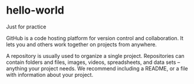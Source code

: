 # hello-world
Just for practice 

GitHub is a code hosting platform for version control and collaboration. It lets you and others work together on projects from anywhere.

A repository is usually used to organize a single project. Repositories can contain folders and files, images, videos, spreadsheets, and data sets – anything your project needs. We recommend including a README, or a file with information about your project.
